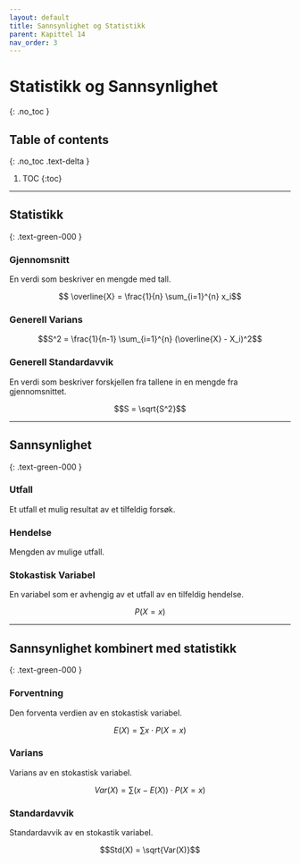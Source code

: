 ```yaml
---
layout: default
title: Sannsynlighet og Statistikk
parent: Kapittel 14
nav_order: 3
---
```


# Statistikk og Sannsynlighet
{: .no_toc }
## Table of contents
{: .no_toc .text-delta }

1. TOC
{:toc}

---

## Statistikk
{: .text-green-000 }

### Gjennomsnitt

En verdi som beskriver en mengde med tall.

$$ \overline{X} = \frac{1}{n} \sum_{i=1}^{n} x_i$$

### Generell Varians

$$S^2 = \frac{1}{n-1} \sum_{i=1}^{n} (\overline{X} - X_i)^2$$

### Generell Standardavvik

En verdi som beskriver forskjellen fra tallene in en mengde fra gjennomsnittet.

$$S = \sqrt{S^2}$$

---

## Sannsynlighet
{: .text-green-000 }

### Utfall

Et utfall et mulig resultat av et tilfeldig forsøk.

### Hendelse

Mengden av mulige utfall.

### Stokastisk Variabel

En variabel som er avhengig av et utfall av en tilfeldig hendelse.

$$P(X=x)$$

---

## Sannsynlighet kombinert med statistikk
{: .text-green-000 }

### Forventning

Den forventa verdien av en stokastisk variabel.

$$E(X) = \sum x \cdot P(X=x)$$

### Varians

Varians av en stokastisk variabel.

$$Var(X) = \sum (x-E(X))\cdot P(X=x)$$

### Standardavvik

Standardavvik av en stokastik variabel.

$$Std(X) = \sqrt{Var(X)}$$

<script type="text/javascript" id="MathJax-script" async src="https://cdn.jsdelivr.net/npm/mathjax@3/es5/tex-mml-chtml.js"></script>
<script>
  MathJax = {
      options: {
        enableMenu: false
      }
    }
</script>